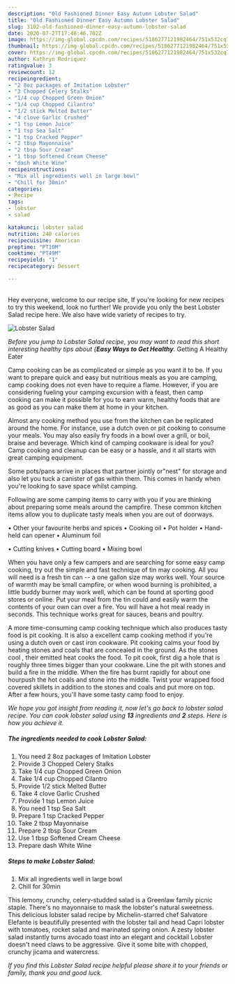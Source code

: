 ```yaml
---
description: "Old Fashioned Dinner Easy Autumn Lobster Salad"
title: "Old Fashioned Dinner Easy Autumn Lobster Salad"
slug: 3102-old-fashioned-dinner-easy-autumn-lobster-salad
date: 2020-07-27T17:48:46.702Z
image: https://img-global.cpcdn.com/recipes/5186277121982464/751x532cq70/lobster-salad-recipe-main-photo.jpg
thumbnail: https://img-global.cpcdn.com/recipes/5186277121982464/751x532cq70/lobster-salad-recipe-main-photo.jpg
cover: https://img-global.cpcdn.com/recipes/5186277121982464/751x532cq70/lobster-salad-recipe-main-photo.jpg
author: Kathryn Rodriquez
ratingvalue: 3
reviewcount: 12
recipeingredient:
- "2 8oz packages of Imitation Lobster"
- "3 Chopped Celery Stalks"
- "1/4 cup Chopped Green Onion"
- "1/4 cup Chopped Cilantro"
- "1/2 stick Melted Butter"
- "4 clove Garlic Crushed"
- "1 tsp Lemon Juice"
- "1 tsp Sea Salt"
- "1 tsp Cracked Pepper"
- "2 tbsp Mayonnaise"
- "2 tbsp Sour Cream"
- "1 tbsp Softened Cream Cheese"
- "dash White Wine"
recipeinstructions:
- "Mix all ingredients well in large bowl"
- "Chill for 30min"
categories:
- Recipe
tags:
- lobster
- salad

katakunci: lobster salad 
nutrition: 240 calories
recipecuisine: American
preptime: "PT10M"
cooktime: "PT49M"
recipeyield: "1"
recipecategory: Dessert

---
```

<br>
Hey everyone, welcome to our recipe site, If you're looking for new recipes to try this weekend, look no further! We provide you only the best Lobster Salad recipe here. We also have wide variety of recipes to try.
<br>


![Lobster Salad](https://img-global.cpcdn.com/recipes/5186277121982464/751x532cq70/lobster-salad-recipe-main-photo.jpg)

<i>Before you jump to Lobster Salad recipe, you may want to read this short interesting healthy tips about {<strong>Easy Ways to Get Healthy</strong>.</i>
Getting A Healthy Eater

    
Camp cooking can be as complicated or simple as you want it to be. If you want to prepare quick and easy but nutritious meals as you are camping, camp cooking does not even have to require a flame. However, if you are considering fueling your camping excursion with a feast, then camp cooking can make it possible for you to earn warm, healthy foods that are as good as you can make them at home in your kitchen.

 Almost any cooking method you use from the kitchen can be replicated around the home. For instance, use a dutch oven or pit cooking to consume your meals. You may also easily fry foods in a bowl over a grill, or boil, braise and beverage. Which kind of camping cookware is ideal for you? Camp cooking and cleanup can be easy or a hassle, and it all starts with great camping equipment.

Some pots/pans arrive in places that partner jointly or"nest" for storage and also let you tuck a canister of gas within them. This comes in handy when you're looking to save space whilst camping.

Following are some camping items to carry with you if you are thinking about preparing some meals around the campfire. These common kitchen items allow you to duplicate tasty meals when you are out of doorways.


• Other your favourite herbs and spices
• Cooking oil
• Pot holder
• Hand-held can opener
• Aluminum foil

• Cutting knives
• Cutting board
• Mixing bowl


When you have only a few campers and are searching for some easy camp cooking, try out the simple and fast technique of tin may cooking. All you will need is a fresh tin can -- a one gallon size may works well. Your source of warmth may be small campfire, or when wood burning is prohibited, a little buddy burner may work well, which can be found at sporting good stores or online. Put your meal from the tin could and easily warm the contents of your own can over a fire. You will have a hot meal ready in seconds.  This technique works great for sauces, beans and poultry.

A more time-consuming camp cooking technique which also produces tasty food is pit cooking.  It is also a excellent camp cooking method if you're using a dutch oven or cast iron cookware. Pit cooking calms your food by heating stones and coals that are concealed in the ground. As the stones cool , their emitted heat cooks the food. To pit cook, first dig a hole that is roughly three times bigger than your cookware. Line the pit with stones and build a fire in the middle. When the fire has burnt rapidly for about one hourpush the hot coals and stone into the middle. Twist your wrapped food covered skillets in addition to the stones and coals and put more on top. After a few hours, you'll have some tasty camp food to enjoy.


<i>We hope you got insight from reading it, now let's go back to lobster salad recipe. You can cook lobster salad using <strong>13</strong> ingredients and <strong>2</strong> steps. Here is how you achieve it.
</i>

##### The ingredients needed to cook Lobster Salad:

1. You need 2 8oz packages of Imitation Lobster
1. Provide 3 Chopped Celery Stalks
1. Take 1/4 cup Chopped Green Onion
1. Take 1/4 cup Chopped Cilantro
1. Provide 1/2 stick Melted Butter
1. Take 4 clove Garlic Crushed
1. Provide 1 tsp Lemon Juice
1. You need 1 tsp Sea Salt
1. Prepare 1 tsp Cracked Pepper
1. Take 2 tbsp Mayonnaise
1. Prepare 2 tbsp Sour Cream
1. Use 1 tbsp Softened Cream Cheese
1. Prepare dash White Wine


##### Steps to make Lobster Salad:

1. Mix all ingredients well in large bowl
1. Chill for 30min


This lemony, crunchy, celery-studded salad is a Greenlaw family picnic staple. There&#39;s no mayonnaise to mask the lobster&#39;s natural sweetness. This delicious lobster salad recipe by Michelin-starred chef Salvatore Elefante is beautifully presented with the lobster tail and head Capri lobster with tomatoes, rocket salad and marinated spring onion. A zesty lobster salad instantly turns avocado toast into an elegant and cocktail Lobster doesn&#39;t need claws to be aggressive. Give it some bite with chopped, crunchy jicama and watercress. 

<i>If you find this Lobster Salad recipe helpful please share it to your friends or family, thank you and good luck.</i>
